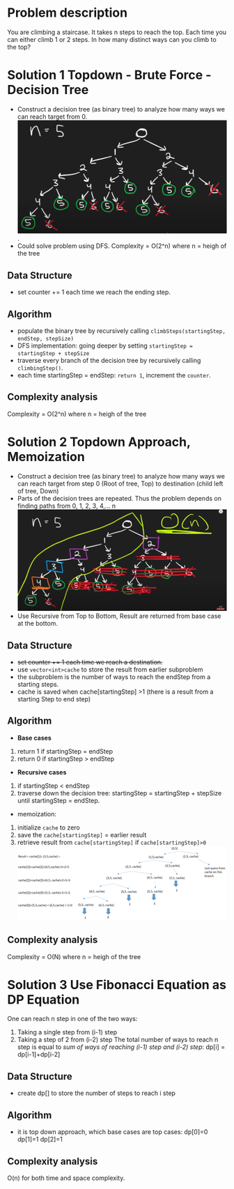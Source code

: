 # Problem description
You are climbing a staircase. It takes n steps to reach the top.
Each time you can either climb 1 or 2 steps. In how many distinct ways can you climb to the top?
# Solution 1 Topdown - Brute Force - Decision Tree
* Construct a decision tree (as binary tree) to analyze how many ways we can reach target from 0.![image info](./Tree_ClimbStep.png).
* Could solve problem using DFS. Complexity = O(2^n) where n = heigh of the tree
## Data Structure
* set counter += 1 each time we reach the ending step.
## Algorithm
* populate the binary tree by recursively calling `climbSteps(startingStep, endStep, stepSize)`
* DFS implementation: going deeper by setting `startingStep = startingStep + stepSize`
* traverse every branch of the decision tree by recursively calling `climbingStep()`.
* each time startingStep = endStep: `return 1`, increment the `counter`.
## Complexity analysis
Complexity = O(2^n) where n = heigh of the tree

# Solution 2 Topdown Approach, Memoization
* Construct a decision tree (as binary tree) to analyze how many ways we can reach target from step 0 (Root of tree, Top) to destination (child left of tree, Down)
* Parts of the decision trees are repeated. Thus the problem depends on finding paths from 0, 1, 2, 3, 4,... n ![image info](./Tree_ClimbStep_simplified.png)
* Use Recursive from Top to Bottom, Result are returned from base case at the bottom.
## Data Structure
* ~~set counter += 1 each time we reach a destination.~~
* use `vector<int>cache` to store the result from earlier subproblem
* the subproblem is the number of ways to reach the endStep from a starting steps.
* cache is saved when cache[startingStep] >1 (there is a result from a starting Step to end step)
## Algorithm
* **Base cases**
1. return 1 if startingStep = endStep
2. return 0 if startingStep > endStep
* **Recursive cases**
1. if startingStep < endStep
2. traverse down the decision tree: startingStep = startingStep + stepSize until startingStep = endStep.
* memoization:
1. initialize `cache` to zero
2. save the `cache[startingStep]` = earlier result
3. retrieve result from `cache[startingStep]` if `cache[startingStep]>0`
![image info](./Tree_ClimbStep_illustration.png)
## Complexity analysis
Complexity = O(N) where n = heigh of the tree

# Solution 3 Use Fibonacci Equation as DP Equation
One can reach n step in one of the two ways:
1. Taking a single step from (i-1) step
2. Taking a step of 2 from (i-2) step
The total number of ways to reach n step is equal to *sum of ways of reaching (i-1) step and (i-2) step*:
dp[i] = dp[i-1]+dp[i-2]
## Data Structure
* create dp[] to store the number of steps to reach i step
## Algorithm
* it is top down approach, which base cases are top cases:
dp[0]=0
dp[1]=1
dp[2]=1
## Complexity analysis
O(n) for both time and space complexity.